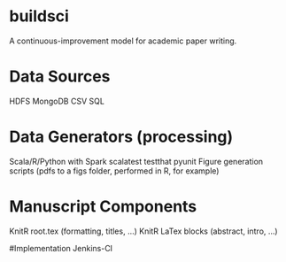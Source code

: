 # buildsci
A continuous-improvement model for academic paper writing.


# Data Sources
HDFS
MongoDB
CSV
SQL

# Data Generators (processing)
Scala/R/Python with Spark
scalatest
testthat
pyunit
Figure generation scripts (pdfs to a figs folder, performed in R, for example)

# Manuscript Components
KnitR root.tex (formatting, titles, ...)
KnitR LaTex blocks (abstract, intro, ...)

#Implementation
Jenkins-CI
